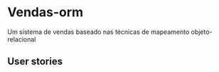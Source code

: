 # Vendas-orm
Um sistema de vendas baseado nas técnicas de mapeamento objeto-relacional
## User stories

